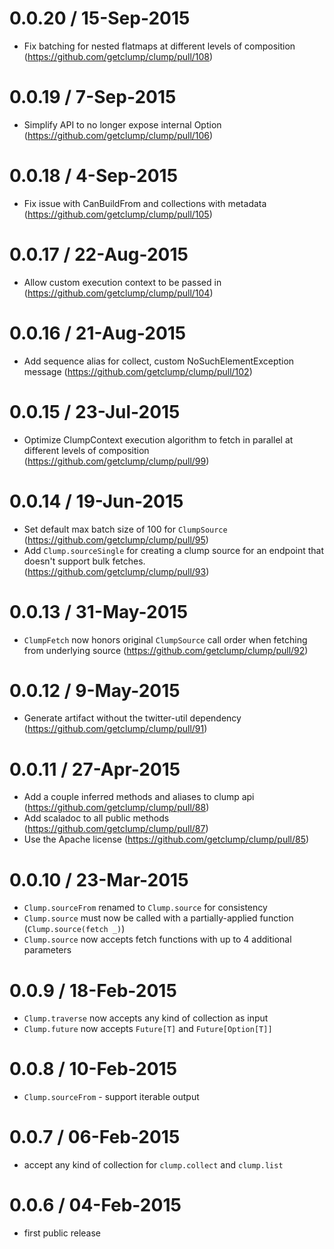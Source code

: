 # 0.0.20 / 15-Sep-2015

* Fix batching for nested flatmaps at different levels of composition (https://github.com/getclump/clump/pull/108)

# 0.0.19 / 7-Sep-2015

* Simplify API to no longer expose internal Option (https://github.com/getclump/clump/pull/106)

# 0.0.18 / 4-Sep-2015

* Fix issue with CanBuildFrom and collections with metadata (https://github.com/getclump/clump/pull/105)

# 0.0.17 / 22-Aug-2015

* Allow custom execution context to be passed in (https://github.com/getclump/clump/pull/104)

# 0.0.16 / 21-Aug-2015

* Add sequence alias for collect, custom NoSuchElementException message (https://github.com/getclump/clump/pull/102)

# 0.0.15 / 23-Jul-2015

* Optimize ClumpContext execution algorithm to fetch in parallel at different levels of composition (https://github.com/getclump/clump/pull/99)

# 0.0.14 / 19-Jun-2015

* Set default max batch size of 100 for `ClumpSource` (https://github.com/getclump/clump/pull/95)
* Add `Clump.sourceSingle` for creating a clump source for an endpoint that doesn't support bulk fetches. (https://github.com/getclump/clump/pull/93)

# 0.0.13 / 31-May-2015

* `ClumpFetch` now honors original `ClumpSource` call order when fetching from underlying source (https://github.com/getclump/clump/pull/92)

# 0.0.12 / 9-May-2015

* Generate artifact without the twitter-util dependency (https://github.com/getclump/clump/pull/91)

# 0.0.11 / 27-Apr-2015

* Add a couple inferred methods and aliases to clump api (https://github.com/getclump/clump/pull/88)
* Add scaladoc to all public methods (https://github.com/getclump/clump/pull/87)
* Use the Apache license (https://github.com/getclump/clump/pull/85)

# 0.0.10 / 23-Mar-2015

* `Clump.sourceFrom` renamed to `Clump.source` for consistency
* `Clump.source` must now be called with a partially-applied function (`Clump.source(fetch _)`)
* `Clump.source` now accepts fetch functions with up to 4 additional parameters

# 0.0.9 / 18-Feb-2015

* `Clump.traverse` now accepts any kind of collection as input
* `Clump.future` now accepts `Future[T]` and `Future[Option[T]]`

# 0.0.8 / 10-Feb-2015

* `Clump.sourceFrom` - support iterable output

# 0.0.7 / 06-Feb-2015

* accept any kind of collection for `clump.collect` and `clump.list`

# 0.0.6 / 04-Feb-2015

* first public release

